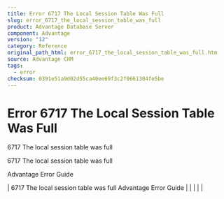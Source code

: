```yaml
---
title: Error 6717 The Local Session Table Was Full
slug: error_6717_the_local_session_table_was_full
product: Advantage Database Server
component: Advantage
version: "12"
category: Reference
original_path_html: error_6717_the_local_session_table_was_full.htm
source: Advantage CHM
tags:
  - error
checksum: 0391e51a9d02d55ca40ee69f3c2f0661304fe5be
---
```


# Error 6717 The Local Session Table Was Full

6717 The local session table was full

6717 The local session table was full

Advantage Error Guide

| 6717 The local session table was full  Advantage Error Guide |  |  |  |  |
